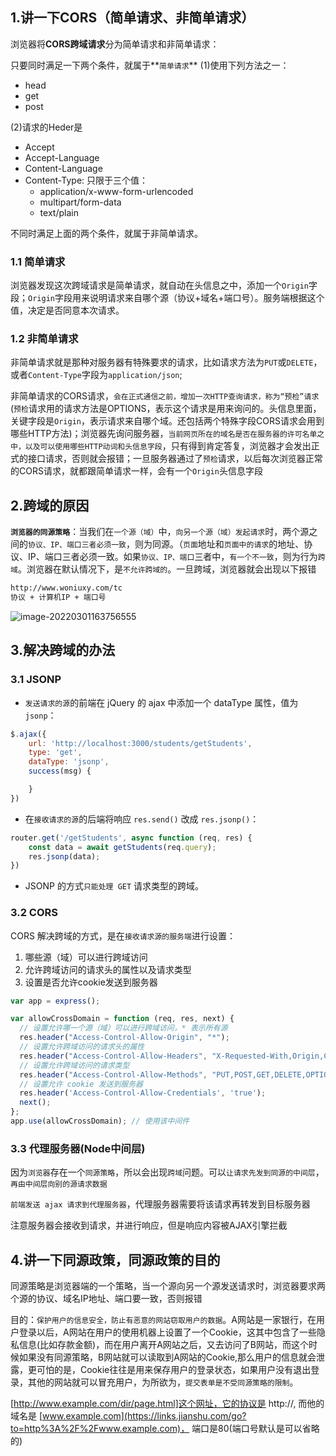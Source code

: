 ## 1.讲一下CORS（简单请求、非简单请求）

浏览器将**CORS跨域请求**分为简单请求和非简单请求：

只要同时满足一下两个条件，就属于**`简单请求`**
(1)使用下列方法之一：

- head
- get
- post

(2)请求的Heder是

- Accept
- Accept-Language
- Content-Language
- Content-Type: 只限于三个值：
  - application/x-www-form-urlencoded
  - multipart/form-data
  - text/plain

不同时满足上面的两个条件，就属于非简单请求。

### 1.1 简单请求

浏览器发现这次跨域请求是简单请求，就自动在头信息之中，添加一个`Origin`字段；`Origin`字段用来说明请求来自哪个源（协议+域名+端口号）。服务端根据这个值，决定是否同意本次请求。



### 1.2 非简单请求

非简单请求就是那种对服务器有特殊要求的请求，比如请求方法为`PUT`或`DELETE`，或者`Content-Type`字段为`application/json`;

非简单请求的CORS请求，`会在正式通信之前，增加一次HTTP查询请求，称为“预检”请求`(`预检`请求用的请求方法是OPTIONS，表示这个请求是用来询问的。头信息里面，关键字段是`Origin`，表示请求来自哪个域。还包括两个特殊字段CORS请求会用到哪些HTTP方法)；浏览器先询问服务器，`当前网页所在的域名是否在服务器的许可名单之中，以及可以使用哪些HTTP动词和头信息字段`，只有得到肯定答复，浏览器才会发出正式的接口请求，否则就会报错；一旦服务器通过了`预检`请求，以后每次浏览器正常的CORS请求，就都跟简单请求一样，会有一个`Origin`头信息字段

## 2.跨域的原因

**`浏览器的同源策略`**：当我们在`一个源（域）`中，`向另一个源（域）发起请求`时，两个源之间的`协议、IP、端口三者必须一致`，则为同源。（`页面`地址和`页面中的请求`的地址、协议、IP、端口三者必须一致。如果`协议、IP、端口`三者中，`有一个不一致`，则为行为`跨域`。浏览器在默认情况下，是`不允许跨域的`。一旦跨域，浏览器就会出现以下报错

``` bash
http://www.woniuxy.com/tc
协议 + 计算机IP + 端口号
```

![image-20220301163756555](C:\Users\zayn\AppData\Roaming\Typora\typora-user-images\image-20220301163756555.png)

## 3.解决跨域的办法

### 3.1 JSONP

- `发送请求的源`的前端在 jQuery 的 ajax 中添加一个 dataType 属性，值为 `jsonp`：

``` javascript
$.ajax({
    url: 'http://localhost:3000/students/getStudents',
    type: 'get',
    dataType: 'jsonp',
    success(msg) {

    }
})
```

- 在`接收请求的源`的后端将响应 `res.send()` 改成 `res.jsonp()`：

``` javascript
router.get('/getStudents', async function (req, res) {
    const data = await getStudents(req.query);
    res.jsonp(data);
})
```

- JSONP 的方式`只能处理 GET` 请求类型的跨域。



### 3.2 CORS

CORS 解决跨域的方式，是在`接收请求源的服务端`进行设置：

1. 哪些源（域）可以进行跨域访问
2. 允许跨域访问的请求头的属性以及请求类型
3. 设置是否允许cookie发送到服务器

``` javascript
var app = express();

var allowCrossDomain = function (req, res, next) {
  // 设置允许哪一个源（域）可以进行跨域访问，* 表示所有源
  res.header("Access-Control-Allow-Origin", "*");
  // 设置允许跨域访问的请求头的属性
  res.header("Access-Control-Allow-Headers", "X-Requested-With,Origin,Content-Type,Accept,Authorization");
  // 设置允许跨域访问的请求类型
  res.header("Access-Control-Allow-Methods", "PUT,POST,GET,DELETE,OPTIONS");
  // 设置允许 cookie 发送到服务器 
  res.header('Access-Control-Allow-Credentials', 'true');
  next();
};
app.use(allowCrossDomain); // 使用该中间件
```



### 3.3 代理服务器(Node中间层)

因为`浏览器`存在一个`同源策略`，所以会出现`跨域`问题。可以`让请求先发到同源的中间层`，`再由中间层向别的源请求数据`

`前端发送 ajax 请求到代理服务器`，代理服务器需要将该请求再转发到目标服务器

注意服务器会接收到请求，并进行响应，但是响应内容被AJAX引擎拦截



## 4.讲一下同源政策，同源政策的目的

同源策略是浏览器端的一个策略，当一个源向另一个源发送请求时，浏览器要求两个源的协议、域名IP地址、端口要一致，否则报错



目的：`保护用户的信息安全，防止有恶意的网站窃取用户的数据`。A网站是一家银行，在用户登录以后，A网站在用户的使用机器上设置了一个Cookie，这其中包含了一些隐私信息(比如存款金额)，而在用户离开A网站之后，又去访问了B网站，而这个时候如果没有同源策略，B网站就可以读取到A网站的Cookie,那么用户的信息就会泄露，更可怕的是，Cookie往往是用来保存用户的登录状态，如果用户没有退出登录，其他的网站就可以冒充用户，为所欲为，`提交表单是不受同源策略的限制`。

  

[http://www.example.com/dir/page.html]这个网址，它的协议是 http://, 而他的域名是 [www.example.com](https://links.jianshu.com/go?to=http%3A%2F%2Fwww.example.com)， 端口是80(端口号默认是可以省略的) 

